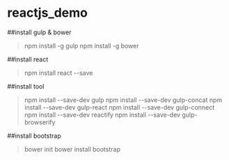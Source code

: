 # reactjs_demo

##install gulp & bower
> npm install -g gulp 
> npm install -g bower

##install react
> npm install react --save

##install tool
> npm install --save-dev gulp 
> npm install --save-dev gulp-concat 
> npm install --save-dev gulp-react 
> npm install --save-dev gulp-connect 
> npm install --save-dev reactify
> npm install --save-dev gulp-browserify 

##install bootstrap
> bower init
> bower install bootstrap 
